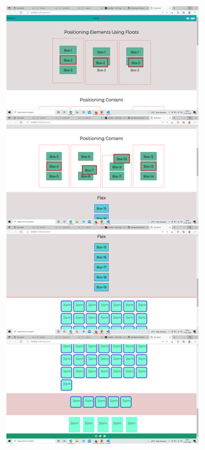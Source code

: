![alt text](Screenshot%20(422).png)
![alt text](Screenshot%20(423).png)
![alt text](Screenshot%20(424).png)
![alt text](Screenshot%20(425).png)